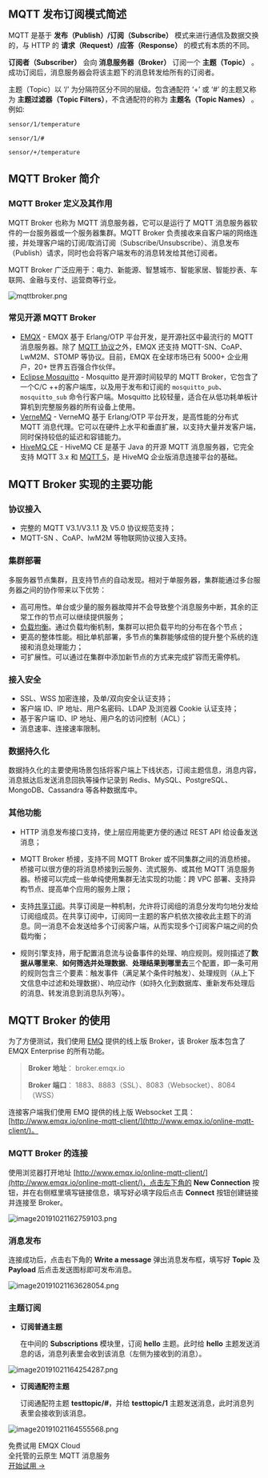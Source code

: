 ## MQTT 发布订阅模式简述

MQTT 是基于 **发布（Publish）/订阅（Subscribe）** 模式来进行通信及数据交换的，与 HTTP 的 **请求（Request）/应答（Response）** 的模式有本质的不同。

**订阅者（Subscriber）** 会向 **消息服务器（Broker）** 订阅一个 **主题（Topic）** 。成功订阅后，消息服务器会将该主题下的消息转发给所有的订阅者。

主题（Topic）以 ‘/’ 为分隔符区分不同的层级。包含通配符 ‘+’ 或 ‘#’ 的主题又称为 **主题过滤器（Topic Filters）**，不含通配符的称为 **主题名（Topic Names）** 。例如:

```
sensor/1/temperature

sensor/1/#

sensor/+/temperature
```



## MQTT Broker 简介

### MQTT Broker 定义及其作用

MQTT Broker 也称为 MQTT 消息服务器，它可以是运行了 MQTT 消息服务器软件的一台服务器或一个服务器集群。MQTT Broker 负责接收来自客户端的网络连接，并处理客户端的订阅/取消订阅（Subscribe/Unsubscribe）、消息发布（Publish）请求，同时也会将客户端发布的消息转发给其他订阅者。

MQTT Broker 广泛应用于：电力、新能源、智慧城市、智能家居、智能抄表、车联网、金融与支付、运营商等行业。

![mqttbroker.png](https://assets.emqx.com/images/130555059bfc4e888f223a6fe9b63352.png)


### 常见开源 MQTT Broker

- [EMQX](<https://github.com/emqx/emqx>) - EMQX 基于 Erlang/OTP 平台开发，是开源社区中最流行的 MQTT 消息服务器。除了 [MQTT 协议](https://www.emqx.com/zh/mqtt)之外，EMQX 还支持 MQTT-SN、CoAP、LwM2M、STOMP 等协议。目前，EMQX 在全球市场已有 5000+ 企业用户，20+ 世界五百强合作伙伴。
- [Eclipse Mosquitto](<https://github.com/eclipse/mosquitto>) - Mosquitto 是开源时间较早的 MQTT Broker，它包含了一个C/C ++的客户端库，以及用于发布和订阅的 `mosquitto_pub`、`mosquitto_sub` 命令行客户端。Mosquitto 比较轻量，适合在从低功耗单板计算机到完整服务器的所有设备上使用。
- [VerneMQ](<https://github.com/vernemq/vernemq>) - VerneMQ 基于 Erlang/OTP 平台开发，是高性能的分布式 MQTT 消息代理。它可以在硬件上水平和垂直扩展，以支持大量并发客户端，同时保持较低的延迟和容错能力。
- [HiveMQ CE](<https://github.com/hivemq/hivemq-community-edition>) - HiveMQ CE 是基于 Java 的开源 MQTT 消息服务器，它完全支持 MQTT 3.x 和 [MQTT 5](https://www.emqx.com/zh/mqtt/mqtt5)，是 HiveMQ 企业版消息连接平台的基础。



## MQTT Broker 实现的主要功能

### 协议接入

- 完整的 MQTT V3.1/V3.1.1 及 V5.0 协议规范支持；
- MQTT-SN 、CoAP、lwM2M 等物联网协议接入支持。

### 集群部署

多服务器节点集群，且支持节点的自动发现。相对于单服务器，集群能通过多台服务器之间的协作带来以下优势：

- 高可用性。单台或少量的服务器故障并不会导致整个消息服务中断，其余的正常工作的节点可以继续提供服务；
- [负载均衡](https://www.emqx.com/zh/blog/mqtt-broker-clustering-part-2-sticky-session-load-balancing)。通过负载均衡机制，集群可以把负载平均的分布在各个节点；
- 更高的整体性能。相比单机部署，多节点的集群能够成倍的提升整个系统的连接和消息处理能力；
- 可扩展性。可以通过在集群中添加新节点的方式来完成扩容而无需停机。

### 接入安全

- SSL、WSS 加密连接，及单/双向安全认证支持；
- 客户端 ID、IP 地址、用户名密码、LDAP 及浏览器 Cookie 认证支持；
- 基于客户端 ID、IP 地址、用户名的访问控制（ACL）；
- 消息速率、连接速率限制。

### 数据持久化

数据持久化的主要使用场景包括将客户端上下线状态，订阅主题信息，消息内容，消息抵达后发送消息回执等操作记录到 Redis、MySQL、PostgreSQL、MongoDB、Cassandra 等各种数据库中。

### 其他功能

- HTTP 消息发布接口支持，使上层应用能更方便的通过 REST API 给设备发送消息；

- MQTT Broker 桥接，支持不同 MQTT Broker 或不同集群之间的消息桥接。桥接可以很方便的将消息桥接到云服务、流式服务、或其他 MQTT 消息服务器。桥接可以完成一些单纯使用集群无法实现的功能：跨 VPC 部署、支持异构节点、提高单个应用的服务上限；

- 支持[共享订阅](https://www.emqx.com/zh/blog/introduction-to-mqtt5-protocol-shared-subscription)。共享订阅是一种机制，允许将订阅组的消息分发均匀地分发给订阅组成员。在共享订阅中，订阅同一主题的客户机依次接收此主题下的消息。同一消息不会发送给多个订阅客户端，从而实现多个订阅客户端之间的负载均衡；

- 规则引擎支持，用于配置消息流与设备事件的处理、响应规则。规则描述了**数据从哪里来**、**如何筛选并处理数据**、**处理结果到哪里去**三个配置，即一条可用的规则包含三个要素：触发事件（满足某个条件时触发）、处理规则（从上下文信息中过滤和处理数据）、响应动作（如持久化到数据库、重新发布处理后的消息、转发消息到消息队列等）。

  

## MQTT Broker 的使用

为了方便测试，我们使用 [EMQ](<https://github.com/emqx/emqx>) 提供的线上版 Broker，该 Broker 版本包含了 EMQX Enterprise 的所有功能。

> **Broker 地址**： broker.emqx.io
>
> **Broker 端口**： 1883、8883（SSL）、8083（Websocket）、8084（WSS）

连接客户端我们使用 EMQ 提供的线上版 Websocket 工具：[http://www.emqx.io/online-mqtt-client/](http://www.emqx.io/online-mqtt-client/)。

### MQTT Broker 的连接

使用浏览器打开地址 [http://www.emqx.io/online-mqtt-client/](http://www.emqx.io/online-mqtt-client/)，点击左下角的 **New Connection** 按钮，并在右侧框里填写链接信息，填写好必填字段后点击 **Connect** 按钮创建链接并连接至 Broker。

![image20191021162759103.png](https://assets.emqx.com/images/e1b4f7bd9aa72ca5ff936524c6c8aec4.png)


### 消息发布

连接成功后，点击右下角的 **Write a message** 弹出消息发布框，填写好 **Topic** 及 **Payload** 后点击发送图标即可发布消息。

![image20191021163628054.png](https://assets.emqx.com/images/318be47c4eb4c32ac495e029cc9af992.png)


### 主题订阅

- **订阅普通主题**

  在中间的 **Subscriptions** 模块里，订阅 **hello** 主题。此时给 **hello** 主题发送消息的话，消息列表里会收到该消息（左侧为接收到的消息）。

![image20191021164254287.png](https://assets.emqx.com/images/4057ffe1de052abc384c2a7ff3e03823.png)


- **订阅通配符主题**

  订阅通配符主题 **testtopic/#**，并给 **testtopic/1** 主题发送消息，此时消息列表里会接收到该消息。

![image20191021164555568.png](https://assets.emqx.com/images/2e77b972df9bfeda49da9d0de34953ce.png)


<section class="promotion">
    <div>
        免费试用 EMQX Cloud
        <div class="is-size-14 is-text-normal has-text-weight-normal">全托管的云原生 MQTT 消息服务</div>
    </div>
    <a href="https://www.emqx.com/zh/signup?continue=https://cloud.emqx.com/console/deployments/0?oper=new" class="button is-gradient px-5">开始试用 →</a>
</section>
